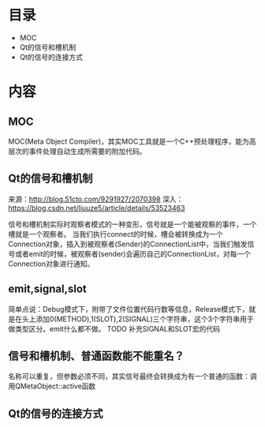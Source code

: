 # 目录
* MOC
* Qt的信号和槽机制
* Qt的信号的连接方式

# 内容
## MOC
MOC(Meta Object Compiler)，其实MOC工具就是一个C++预处理程序，能为高层次的事件处理自动生成所需要的附加代码。

## Qt的信号和槽机制
来源：http://blog.51cto.com/9291927/2070398
深入：https://blog.csdn.net/liuuze5/article/details/53523463

信号和槽机制实际时观察者模式的一种变形，信号就是一个能被观察的事件，一个槽就是一个观察者。
当我们执行connect的时候，槽会被转换成为一个Connection对象，插入到被观察者(Sender)的ConnectionList中，当我们触发信号或者emit的时候，被观察者(sender)会遍历自己的ConnectionList，对每一个Connection对象进行通知。

## emit,signal,slot
简单点说：Debug模式下，附带了文件位置代码行数等信息，Release模式下，就是在头上添加0(METHOD),1(SLOT),2(SIGNAL)三个字符串，这个3个字符串用于做类型区分。emit什么都不做。
TODO 补充SIGNAL和SLOT宏的代码

## 信号和槽机制、普通函数能不能重名？
名称可以重复，但参数必须不同，其实信号最终会转换成为有一个普通的函数：调用QMetaObject::active函数

## Qt的信号的连接方式
